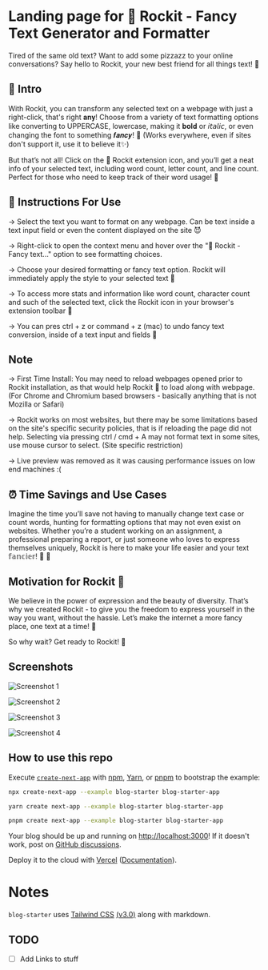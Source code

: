 # Landing page for 🚀 Rockit - Fancy Text Generator and Formatter

Tired of the same old text? Want to add some pizzazz to your online conversations? Say hello to Rockit, your new best friend for all things text! 🎉

## 👾 Intro

With Rockit, you can transform any selected text on a webpage with just a right-click, that's right 𝐚𝐧𝐲! Choose from a variety of text formatting options like converting to UPPERCASE, lowercase, making it 𝐛𝐨𝐥𝐝 or 𝘪𝘵𝘢𝘭𝘪𝘤, or even changing the font to something 𝒇𝒂𝒏𝒄𝒚! 🌟 (Works everywhere, even if sites don't support it, use it to believe it✨)

But that’s not all! Click on the 🚀 Rockit extension icon, and you’ll get a neat info of your selected text, including word count, letter count, and line count. Perfect for those who need to keep track of their word usage! 📝

## 👮 Instructions For Use

-> Select the text you want to format on any webpage. Can be text inside a text input field or even the content displayed on the site 😈

-> Right-click to open the context menu and hover over the "🚀 Rockit - Fancy text..." option to see formatting choices.

-> Choose your desired formatting or fancy text option. Rockit will immediately apply the style to your selected text 🥳

-> To access more stats and information like word count, character count and such of the selected text, click the Rockit icon in your browser's extension toolbar 💃

-> You can pres ctrl + z or command + z (mac) to undo fancy text conversion, inside of a text input and fields 👻

## Note

-> First Time Install: You may need to reload webpages opened prior to Rockit installation, as that would help Rockit 🚀 to load along with webpage. (For Chrome and Chromium based browsers - basically anything that is not Mozilla or Safari)

-> Rockit works on most websites, but there may be some limitations based on the site's specific security policies, that is if reloading the page did not help. Selecting via pressing ctrl / cmd + A may not format text in some sites, use mouse cursor to select. (Site specific restriction)

-> Live preview was removed as it was causing performance issues on low end machines :(

## ⏰ Time Savings and Use Cases

Imagine the time you’ll save not having to manually change text case or count words, hunting for formatting options that may not even exist on websites. Whether you’re a student working on an assignment, a professional preparing a report, or just someone who loves to express themselves uniquely, Rockit is here to make your life easier and your text 𝕗𝕒𝕟𝕔𝕚𝕖𝕣! 🌈 🎈

## Motivation for Rockit 🤘

We believe in the power of expression and the beauty of diversity. That’s why we created Rockit - to give you the freedom to express yourself in the way you want, without the hassle. Let’s make the internet a more fancy place, one text at a time! 🌈

So why wait? Get ready to Rockit! 🚀

## Screenshots

![Screenshot 1](/assets/ss1.png)

![Screenshot 2](/assets/ss2.png)

![Screenshot 3](/assets/ss3.png)

![Screenshot 4](/assets/ss4.png)

## How to use this repo

Execute [`create-next-app`](https://github.com/vercel/next.js/tree/canary/packages/create-next-app) with [npm](https://docs.npmjs.com/cli/init), [Yarn](https://yarnpkg.com/lang/en/docs/cli/create/), or [pnpm](https://pnpm.io) to bootstrap the example:

```bash
npx create-next-app --example blog-starter blog-starter-app
```

```bash
yarn create next-app --example blog-starter blog-starter-app
```

```bash
pnpm create next-app --example blog-starter blog-starter-app
```

Your blog should be up and running on [http://localhost:3000](http://localhost:3000)! If it doesn't work, post on [GitHub discussions](https://github.com/vercel/next.js/discussions).

Deploy it to the cloud with [Vercel](https://vercel.com/new?utm_source=github&utm_medium=readme&utm_campaign=next-example) ([Documentation](https://nextjs.org/docs/deployment)).

# Notes

`blog-starter` uses [Tailwind CSS](https://tailwindcss.com) [(v3.0)](https://tailwindcss.com/blog/tailwindcss-v3) along with markdown.

## TODO

- [ ] Add Links to stuff
